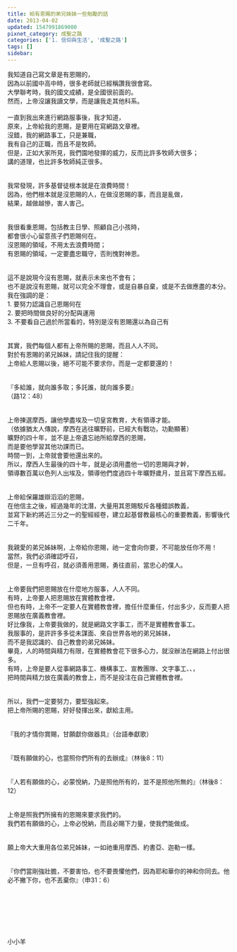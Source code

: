 ```yaml
---
title: 給有恩賜的弟兄姊妹一些勉勵的話
date: 2013-04-02
updated: 1547991869000
pixnet_category: 成聖之路
categories: ['1. 信仰與生活', '成聖之路']
tags: []
sidebar: 
---
```


<p>我知道自己寫文章是有恩賜的，<br/>因為以前國中高中時，很多老師就已經稱讚我很會寫。<br/>大學聯考時，我的國文成績，是全國很前面的。<br/>然而，上帝沒讓我讀文學，而是讓我走其他科系。<br/><!--more--> <br/>一直到我出來進行網路服事後，我才知道，<br/>原來，上帝給我的恩賜，是要用在寫網路文章裡。<br/>沒錯，我的網路事工，只是兼職，<br/>我有自己的正職，而且不是牧師。<br/>但是，正如大家所見，我們園地發揮的威力，反而比許多牧師大很多；<br/>講的道理，也比許多牧師純正很多。<br/> <br/><br/>我常發現，許多基督徒根本就是在浪費時間！<br/>因為，他們根本就是沒恩賜的人，在做沒恩賜的事，而且是亂做，<br/>結果，越做越慘，害人害己。<br/><br/><br/>我很看重恩賜，包括教主日學、照顧自己小孩時，<br/>都會很小心留意孩子們恩賜何在。<br/>沒恩賜的領域，不用太去浪費時間；<br/>有恩賜的領域，一定要盡忠職守，否則愧對神恩。<br/><br/><br/>這不是說現今沒有恩賜，就表示未來也不會有；<br/>也不是說沒有恩賜，就可以完全不理會，或是自暴自棄，或是不去做應盡的本分。<br/>我在強調的是：<br/>1.	要努力認識自己恩賜何在<br/>2.	要把時間做良好的分配與運用<br/>3.	不要看自己過於所當看的，特別是沒有恩賜還以為自己有<br/><br/><br/>其實，我們每個人都有上帝所賜的恩賜，而且人人不同。<br/>對於有恩賜的弟兄姊妹，請記住我的提醒：<br/>上帝給人恩賜以後，絕不可能不要求你，而是一定都要還的！<br/> <br/><br/>『多給誰，就向誰多取；多託誰，就向誰多要』<br/>（路12：48）<br/><br/> <br/>上帝揀選摩西，讓他學盡埃及一切皇宮教育，大有領導才能。<br/>（依據猶太人傳說，摩西在逃往曠野前，已經大有戰功，功勳顯著）<br/>曠野的四十年，並不是上帝遺忘祂所給摩西的恩賜，<br/>而是要他學習其他功課而已。<br/>時間一到，上帝就會要他還出來的。<br/>所以，摩西人生最後的四十年，就是必須用盡他一切的恩賜與才幹，<br/>領導數百萬以色列人出埃及，領導他們度過四十年曠野歲月，並且寫下摩西五經。<br/><br/> <br/>上帝給保羅雄辯滔滔的恩賜，<br/>在他信主之後，經過幾年的沈潛，大量用其恩賜駁斥各種錯誤教義，<br/>並寫下新約將近三分之一的聖經經卷，建立起基督教最核心的重要教義，影響後代二千年。<br/><br/> <br/>我親愛的弟兄姊妹啊，上帝給你恩賜，祂一定會向你要，不可能放任你不用！<br/>當然，我們必須確認呼召，<br/>但是，一旦有呼召，就必須善用恩賜，勇往直前，當忠心的僕人。<br/><br/><br/>上帝要我們把恩賜放在什麼地方服事，人人不同。<br/>有時，上帝要人把恩賜放在實體教會裡，<br/>但也有時，上帝不一定要人在實體教會裡，擔任什麼重任，付出多少，反而要人把恩賜放在廣義教會裡。<br/>好比像我，上帝要我做的，就是網路文字事工，而不是實體教會事工。<br/>我服事的，是許許多多從未謀面、來自世界各地的弟兄姊妹，<br/>而不是我認識的、自己教會的弟兄姊妹。<br/>畢竟，人的時間與精力有限，在實體教會花下很多心力，就沒辦法在網路上付出很多。<br/>有時，上帝是要人從事網路事工、機構事工、宣教團隊、文字事工、、，<br/>把時間與精力放在廣義的教會上，而不是投注在自己實體教會裡。<br/><br/> <br/>所以，我們一定要努力，要堅強起來。<br/>把上帝所賜的恩賜，好好發揮出來，獻給主用。<br/><br/><br/>『我的才情你賞賜，甘願獻你做器具』（台語奉獻歌）<br/><br/> <br/>『既有願做的心，也當照你們所有的去辦成』（林後8：11）<br/><br/> <br/>『人若有願做的心，必蒙悅納，乃是照他所有的，並不是照他所無的』（林後8：12）<br/> <br/><br/>上帝是照我們所擁有的恩賜來要求我們的。<br/>我們若有願做的心，上帝必悅納，而且必賜下力量，使我們能做成。<br/> <br/> <br/>願上帝大大重用各位弟兄姊妹，一如祂重用摩西、約書亞、迦勒一樣。<br/><br/> <br/>『你們當剛強壯膽，不要害怕，也不要畏懼他們，因為耶和華你的神和你同去。他必不撇下你，也不丟棄你』（申31：6）<br/> <br/><br/><br/><br/><br/><br/><br/>小小羊<br/><br/><br/><br/><br/><br/><br/></p>